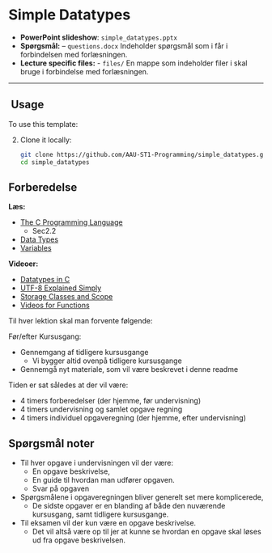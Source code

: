 # Simple Datatypes

- **PowerPoint slideshow**: `simple_datatypes.pptx`
- **Spørgsmål:** – `questions.docx` Indeholder spørgsmål som i får i forbindelsen med forlæsningen.
- **Lecture specific files:** - `files/` En mappe som indeholder filer i skal bruge i forbindelse med forlæsningen.
---

## ​ Usage

To use this template:

2. Clone it locally:
   ```bash
   git clone https://github.com/AAU-ST1-Programming/simple_datatypes.git
   cd simple_datatypes

## Forberedelse

**Læs:**
- [The C Programming Language](https://github.com/AAU-ST1-Programming/introduktion/blob/main/files/The%20C%20Programming%20Language.pdf)
  - Sec2.2
- [Data Types](https://www.tutorialspoint.com/cprogramming/c_data_types.htm)
- [Variables](https://www.tutorialspoint.com/cprogramming/c_variables.htm)

**Videoer:**
- [Datatypes in C](https://www.youtube.com/watch?v=HzNmyCPmJvU)
- [UTF-8 Explained Simply](https://www.youtube.com/watch?v=vpSkBV5vydg)
- [Storage Classes and Scope](https://www.youtube.com/watch?v=sBRWzrcPO_E)
- [Videos for Functions](https://panopto.aau.dk/Panopto/Pages/Sessions/List.aspx?folderID=2a6074cd-33e3-4f46-be03-b2db008cef58)


Til hver lektion skal man forvente følgende:

Før/efter Kursusgang:
- Gennemgang af tidligere kursusgange
  - Vi bygger altid ovenpå tidligere kursusgange
- Gennemgå nyt materiale, som vil være beskrevet i denne readme

Tiden er sat således at der vil være:

- 4 timers forberedelser (der hjemme, før undervisning)
- 4 timers undervisning og samlet opgave regning
- 4 timers individuel opgaveregning (der hjemme, efter undervisning)

## Spørgsmål noter

- Til hver opgave i undervisningen vil der være:
  - En opgave beskrivelse,
  - En guide til hvordan man udfører opgaven.
  - Svar på opgaven
- Spørgsmålene i opgaveregningen bliver generelt set mere komplicerede, 
  - De sidste opgaver er en blanding af både den nuværende kursusgang, samt tidligere kursusgange.
- Til eksamen vil der kun være en opgave beskrivelse.
  - Det vil altså være op til jer at kunne se hvordan en opgave skal løses ud fra opgave beskrivelsen.
